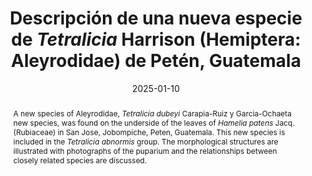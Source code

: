 ---
title: 'Descripción de una nueva especie de <i>Tetralicia</i> Harrison (Hemiptera: Aleyrodidae) de Petén, Guatemala'
date: '2025-01-10'
doi: ''
journal: Insecta Mundi
issue: '1097'
pagination: '1–9'
zoobank: 'urn:lsid:zoobank.org:pub:B6810957-DC6D-4078-BAE5-6C36777335E5'

authors:
  - first_name: 'José Francisco'
    last_name: 'García-Ochaeta'
    affiliation: 'Laboratorio de Diagnóstico Fitosanitario, Ministerio de Agricultura Ganadería y Alimentación, Petén, Guatemala'
    email: 'jfranciscogarciaochaeta@gmail.com'
    orcid: 'https://orcid.org/0000-0001-8300-7846'

  - first_name: 'Vicente Emilio'
    last_name: 'Carapia-Ruiz'
    affiliation: 'Universidad Autónoma del Estado de Morelos (UAEM), Escuela de Estudios Superiores de Xalostoc, Morelos, Mexico. C.P. 62740'
    email: 'vicente.carapia@uaem.mx'
    orcid: 'https://orcid.org/0000-0002-5370-0399'

download: ''

supplementary: ''

keywords:
  - <i>Tetralicia</i>
  - whiteflies
 
categories:
  - Hemiptera
  - Aleyrodidae
  
references:
  - authors: Carapia-Ruiz VE.
    year: 2024
    title: 'Tres especies nuevas de <i>Aleuropleurocelus </i>de Mesoamerica en <i>Psychotria</i>. Southwestern Entomologist 49'
    pages: 390–402
    doi: https://doi.org/10.3958/059.049.0131
    url: 
    access: 

  - authors: Carapia-Ruiz VE, García-Ochaeta JF.
    year: 2024
    title: 'Description of <i>Tetralicia jobompichensis </i>n. sp. from Guatemala. Southwestern Entomologist 49'
    pages: 1082–1088
    doi: https://doi.org/10.3958/059.049.0327
    url: 
    access: 

  - authors: Carapia-Ruiz VE, Sánchez-Flores OA, García-Ochaeta JF.
    year: 2023
    title: 'A new whitefly species, <i>Aleuropleurocelus petenensis </i>sp. nov. (Hemiptera: Aleyrodidae), from Guatemala. Acta Zoologica Mexicana (n. s.) 39'
    pages: 1–5
    doi: https://doi.org/10.21829/azm.2023.3912470
    url: 
    access: 

  - authors: Drews EA, Sampson WW.
    year: 1956
    title: '<i>Tetralicia </i>and a new related genus <i>Aleuropleurocelus </i>(Homoptera: Aleyrodidae). Annals of the Entomological Society of America 49'
    pages: 280–283
    doi: 
    url: 
    access: 

  - authors: Drews EA, Sampson WW.
    year: 1958
    title: 'California aleyrodids of the genus <i>Aleuropleurocelus</i>. Annals of the Entomological Society of America 51'
    pages: 120–125
    doi: 
    url: 
    access: 

  - authors: García-Ochaeta JF, Palmieri M.
    year: 2023
    title: 'Moscas blancas (Hemiptera: Aleyrodidae) de Guatemala: importancia y diversidad. p. 186–206. En: Schuster JC, Yoshimoto J, Monzon Sierra J (eds.). Biodiversidad de Guatemala, volumen III. Universidad del Valle de Guatemala; Guatemala City, Guatemala'
    pages:  444 p
    doi: 
    url: 
    access: 

  - authors: Martin JH.
    year: 2004
    title: 'The whiteflies of Belize (Hemiptera: Aleyrodidae) part 1-Introduction and account of the subfamily Aleyrodicinae Quaintance and Baker. Zootaxa 681'
    pages: 1–119
    doi: https://doi.org/10.11646/zootaxa.681.1.1
    url: 
    access: 

  - authors: Sánchez-Flores OA, García-Ochaeta JF, Carapia-Ruiz VE, Coronado-Blanco JM, Ruíz-Cancino E.
    year: 2021
    title: 'A new species of <i>Aleuropleurocelus </i>Drews and Sampson (Hemiptera: Aleyrodidae) from Guatemala, with a key to the oval-shaped species. Proceedings of the Entomological Society of Washington 123'
    pages: 1–7
    doi: https://doi.org/10.4289/0013-8797.123.3.614
    url: 
    access: 

  - authors: Valencia L, Evans GA.
    year: 2024
    title: 'Review of the genus <i>Tetralicia </i>(Hemiptera: Aleyrodidae) and description of two new species of whiteflies found on avocado trees in Peru. Zootaxa 5403'
    pages: 197–238
    doi: https://doi.org/10.11646/zootaxa.5403.2.2
    url: 
    access: 

  - authors: Ellenrieder N, Gill RJ.
    year: 2024
    title: 'The genus <i>Tetralicia </i>Harrison (Hemiptera: Sternorrhyncha: Aleyrodidae) in California, U.S.A., with the description of five new species and a redescription of <i>Tetralicia granulata </i>Sampson & Drews, 1941. Zootaxa 5527'
    pages: 1–129
    doi: https://doi.org/10.11646/zootaxa.5527.1
    url: 
    access: 

abstract: 'A new species of Aleyrodidae, <i>Tetralicia dubeyi </i>Carapia-Ruiz y Garcia-Ochaeta new species, was found on the underside of the leaves of <i>Hamelia patens </i>Jacq. (Rubiaceae) in San Jose, Jobompiche, Peten, Guatemala. This new species is included in the <i>Tetralicia abnormis </i>group. The morphological structures are illustrated with photographs of the puparium and the relationships between closely related species are discussed.'

resumen: 'Se describe una nueva especie de Aleyrodidae, <i>Tetralicia dubeyi </i>Carapia-Ruiz y Garcia-Ochaeta nueva especie, fue encontrada en el enves de las hojas de <i>Hamelia patens </i>Jacq. (Rubiaceae) en San Jose, Jobompiche, Peten, Guatemala. Esta nueva especie es incluida en el grupo <i>abnormis </i>del genero <i>Tetralicia </i>Harrison. Se ilustran con fotografias las estructuras morfologicas del pupario, se discute la relacion con especies cercanas y se proporciona una clave para la identificacion de los grupos y especies del grupo <i>abnormis</i>.'

---